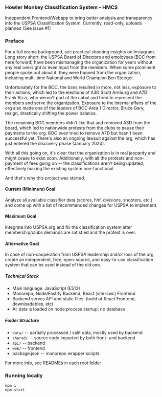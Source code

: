 ### Howler Monkey Classification System - HMCS

Independent Frontend/Webapp to bring better analysis and transparency into the USPSA Classification System.
Currently, read-only, uploads planned (See issue #1)

### Preface

For a full drama background, see practical.shooting.insights on Instagram.
Long story short, the USPSA Board of Directors and employees (BOC from here forward) have been mismanaging the organization for years without any real oversight or even input from the members.
When some prominent people spoke out about it, they were banned from the organization, including multi-time National and World Champion Ben Stoeger.

Unfortunately for the BOC, the bans resulted in more, not less, exposure to their actions, which led to the elections of A3D Scott Arnburg and A7D Frank Rizzi, who weren't part of the cabal and tried to represent the members and serve the organization.
Exposure to the internal affairs of the org also made one of the leaders of BOC Area 1 Director, Bruce Gary, resign, drastically shifting the power balance.

The remaining BOC members didn't like that and removed A3D from the board, which led to nationwide protests from the clubs to pause their payments to the org. BOC even tried to remove A7D but hasn't been successful yet. There's also an ongoing lawsuit against the org, which has just entered the discovery phase (January 2024).

With all this going on, it's clear that the organization is in real jeopardy and might cease to exist soon.
Additionally, with all the protests and non-payment of fees going on -- the classifications aren't being updated, effectively making the existing system non-functional.

And that's why this project was started.

#### Current (Minimum) Goal

Analyze all available classifier data (scores, hhf, divisions, shooters, etc.) and come up with a list of recommended changes for USPSA to implement.

#### Maximum Goal

Integrate into USPSA.org and fix the classification system after membership/clubs demands are satisfied and the protest is over.

#### Alternative Goal

In case of non-cooperation from USPSA leadership and/or loss of the org, create an independent, free, open-source, and easy-to-use classification system that can be used instead of the old one.

##### Technical Stack

- Main language: JavaScript (ES13)
- Monorepo, Node/Fastify Backend, React (vite-swc) Frontend.
- Backend serves API and static files: (build of React Frontend, downloadables, etc)
- All data is loaded on node process startup; no database

##### Folder Structure

- `data/` -- partially processed / split data, mostly used by backend
- `shared/` -- source code imported by both front- and backend
- `api/` -- backend
- `web/` -- frontend
- package.json -- monorepo wrapper scripts

For more info, see READMEs in each root folder

### Running locally

```
npm i
npm start
```
